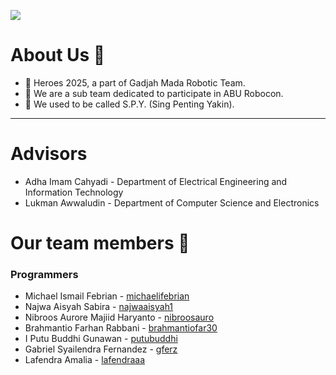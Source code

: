 ![](https://api.visitorbadge.io/api/VisitorHit?user=Heroes-UGM&repo=profile&countColor=%23FFD700)

# About Us 👋
- 🌈 Heroes 2025, a part of Gadjah Mada Robotic Team.
- 🙋‍ We are a sub team dedicated to participate in ABU Robocon.
- 🍿 We used to be called S.P.Y. (Sing Penting Yakin).

---

# Advisors
- Adha Imam Cahyadi - Department of Electrical Engineering and Information Technology
- Lukman Awwaludin - Department of Computer Science and Electronics

# Our team members 🧙

### Programmers
- Michael Ismail Febrian - [michaelifebrian](https://github.com/michaelifebrian)
- Najwa Aisyah Sabira - [najwaaisyah1](https://github.com/najwaaisyah1)
- Nibroos Aurore Majiid Haryanto - [nibroosauro](https://github.com/nibroosauro)
- Brahmantio Farhan Rabbani - [brahmantiofar30](https://github.com/brahmantiofar30)
- I Putu Buddhi Gunawan - [putubuddhi](https://github.com/putubuddhi)
- Gabriel Syailendra Fernandez - [gferz](https://github.com/gferz)
- Lafendra Amalia - [lafendraaa](https://github.com/lafendraaa)


<!--
**Here are some ideas to get you started:**

🙋‍♀️ A short introduction - what is your organization all about?
🌈 Contribution guidelines - how can the community get involved?
👩‍💻 Useful resources - where can the community find your docs? Is there anything else the community should know?
🍿 Fun facts - what does your team eat for breakfast?
🧙 Remember, you can do mighty things with the power of [Markdown](https://docs.github.com/github/writing-on-github/getting-started-with-writing-and-formatting-on-github/basic-writing-and-formatting-syntax)
-->
